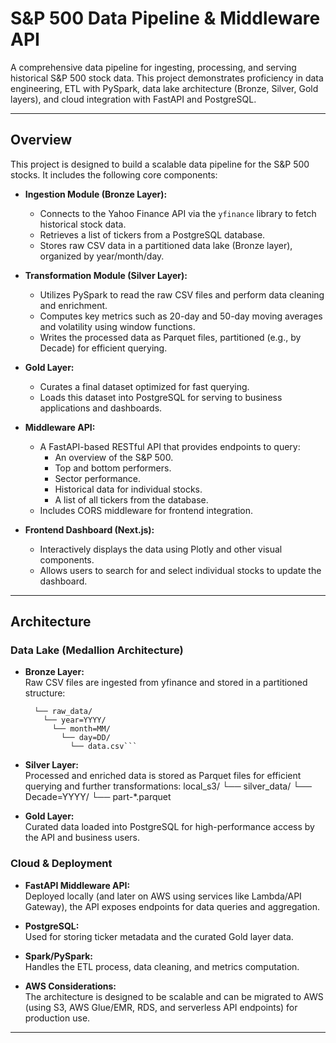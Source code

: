 # S&P 500 Data Pipeline & Middleware API

A comprehensive data pipeline for ingesting, processing, and serving historical S&P 500 stock data. This project demonstrates proficiency in data engineering, ETL with PySpark, data lake architecture (Bronze, Silver, Gold layers), and cloud integration with FastAPI and PostgreSQL.

---

## Overview

This project is designed to build a scalable data pipeline for the S&P 500 stocks. It includes the following core components:

- **Ingestion Module (Bronze Layer):**
  - Connects to the Yahoo Finance API via the `yfinance` library to fetch historical stock data.
  - Retrieves a list of tickers from a PostgreSQL database.
  - Stores raw CSV data in a partitioned data lake (Bronze layer), organized by year/month/day.

- **Transformation Module (Silver Layer):**
  - Utilizes PySpark to read the raw CSV files and perform data cleaning and enrichment.
  - Computes key metrics such as 20-day and 50-day moving averages and volatility using window functions.
  - Writes the processed data as Parquet files, partitioned (e.g., by Decade) for efficient querying.

- **Gold Layer:**
  - Curates a final dataset optimized for fast querying.
  - Loads this dataset into PostgreSQL for serving to business applications and dashboards.

- **Middleware API:**
  - A FastAPI-based RESTful API that provides endpoints to query:
    - An overview of the S&P 500.
    - Top and bottom performers.
    - Sector performance.
    - Historical data for individual stocks.
    - A list of all tickers from the database.
  - Includes CORS middleware for frontend integration.

- **Frontend Dashboard (Next.js):**
  - Interactively displays the data using Plotly and other visual components.
  - Allows users to search for and select individual stocks to update the dashboard.

---

## Architecture

### Data Lake (Medallion Architecture)

- **Bronze Layer:**  
  Raw CSV files are ingested from yfinance and stored in a partitioned structure:
  ```local_s3/ 
    └── raw_data/ 
      └── year=YYYY/ 
        └── month=MM/ 
          └── day=DD/ 
            └── data.csv```

- **Silver Layer:**  
Processed and enriched data is stored as Parquet files for efficient querying and further transformations:
local_s3/
  └── silver_data/
    └── Decade=YYYY/
      └── part-*.parquet

  
- **Gold Layer:**  
Curated data loaded into PostgreSQL for high-performance access by the API and business users.

### Cloud & Deployment

- **FastAPI Middleware API:**  
Deployed locally (and later on AWS using services like Lambda/API Gateway), the API exposes endpoints for data queries and aggregation.

- **PostgreSQL:**  
Used for storing ticker metadata and the curated Gold layer data.

- **Spark/PySpark:**  
Handles the ETL process, data cleaning, and metrics computation.

- **AWS Considerations:**  
The architecture is designed to be scalable and can be migrated to AWS (using S3, AWS Glue/EMR, RDS, and serverless API endpoints) for production use.

---
